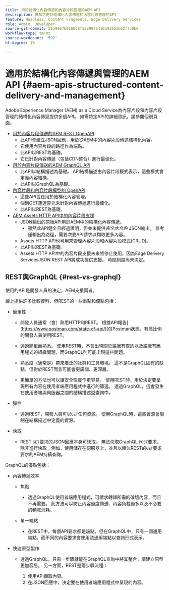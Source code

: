 ```yaml
---
title: 用於結構化內容傳遞和內容片段管理的AEM API
description: 瞭解可用於結構化內容傳遞和內容片段管理的API
feature: Headless, Content Fragments, Edge Delivery Services
role: Admin, Developer
source-git-commit: 21599676916068f3529976410a93951b02f750b0
workflow-type: tm+mt
source-wordcount: '592'
ht-degree: 1%

---
```



# 適用於結構化內容傳遞與管理的AEM API {#aem-apis-structured-content-delivery-and-management}

Adobe Experience Manager (AEM) as a Cloud Service為內容片段和內容片段管理的結構化內容傳遞提供多個API。 如需特定API的詳細資訊，請參閱個別頁面。

* [用於內容片段傳送的AEM REST OpenAPI](/help/headless/aem-rest-openapi-content-fragment-delivery.md)
   * 此API會建立JSON回應，用於從AEM中的內容片段傳送結構化內容。
   * 它使用內容片段的路徑作為端點。
   * 此API以REST為基礎。
   * 它已針對內容傳遞（包括CDN整合）進行最佳化。
* [用於內容片段傳送的AEM GraphQL API](/help/headless/graphql-api/content-fragments.md)
   * 此API以結構描述為基礎。 API結構描述由內容片段模式表示，這些模式會定義內容結構。
   * 此API以GraphQL為基礎。
* [內容片段和內容片段模型的 OpenAPI](/help/headless/content-fragment-openapis.md)
   * 這些API旨在用於結構化內容管理。
   * 個別GET運運算元未針對內容傳遞進行最佳化。
   * 此API以REST為基礎。
* [AEM Assets HTTP API中的內容片段支援](/help/assets/content-fragments/assets-api-content-fragments.md)
   * JSON輸出的原始API用於AEM中的結構化內容傳遞。
      * 雖然此API健全且經過證明，但並未提供&#x200B;*完全水合的* JSON輸出。 參考僅輸出為路徑，需要次要API請求以擷取更多內容。
   * Assets HTTP API也可用來管理內容片段和內容片段模式(CRUD)。
   * 此API以REST為基礎。
   * Assets HTTP API中的內容片段支援未來將停止使用，因為Edge Delivery ServicesJSON REST API將成功提供支援。 時間刻度尚未決定。

<!--
## JSON vs HTML {#json-vs-HTML}

The content delivery format used is driven by frontend implementation. Unstructured content/HTML for full-stack implementations, structured content/JSON for headless implementations, or a combination of both in hybrid implementations. 

Key considerations include:

* Definition
  * JSON (JavaScript Object Notation) - used to represent, access and process structured data. 
  * HTML (HyperText Markup Language) - a markup language of tags and elements in a hierarchical structure.
* Primary Purpose
  * JSON is often used for transferring structure content between the server and client app.
  * HTML is the standard markup language for creating and rendering web pages in a browser.
-->

## REST與GraphQL {#rest-vs-graphql}

使用的API是開發人員的決定，AEM支援兩者。

線上提供許多比較資料，但REST的一些重點和優點包括：

* 簡單性

   * 開發人員通常（會）熟悉HTTP和REST。 根據API報告](https://www.postman.com/state-of-api/)的[Postman狀態，有高比例的開發人員使用REST。

   * 透過簡單而熟悉。 使用REST時，不會出現關於誰擁有查詢以及誰擁有應用程式的組織問題，而GraphQL則可能出現這些問題。

   * 熟悉度（通常是）帶來廣泛的社群和工具環境。 這不是GraphQL固有的缺點，但對於REST而言可能會更廣闊、更深層。

   * 更簡單的方法也可以讓安全性實作更容易。 使用REST時，用於決定要呈現所有內容在使用者端應用程式中進行的篩選。 透過GraphQL，這會發生在使用者端與伺服器之間的結構描述型查詢中。

* 彈性

   * 透過REST，開發人員可以`GET`任何資源。 使用GraphQL時，這些資源會限制在結構描述中定義的資源。

* 快取

   * REST `GET`要求的JSON回應本身可快取。 無法快取GraphQL `POST`要求，除非進行快取；例如，使用儲存在伺服器上，並且以類似REST的`GET`要求要求的AEM持續查詢。

GraphQL的優點包括：

* 內容傳遞效率

   * 焦點

      * 透過GraphQL使用者端應用程式，可請求轉譯所需的確切內容，而且不再需要。 此方法可以防止內容過度傳送、內容負載過多以及不必要的頻寬消耗。

   * 單一端點

      * 在REST中，每個API要求都是端點，但在GraphQL中，只有一個通用端點，而不同的內容要求會使用該通用端點以查詢形式表示。

* 快速原型製作

   * 透過GraphQL，只需一步驟就能在GraphQL查詢中將其整合，讓建立原型更加容易。 另一方面，REST是兩步驟流程：

      1. 使用API擷取內容。
      2. 在JSON回應中，決定要在使用者端應用程式中呈現的內容。

